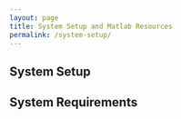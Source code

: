 ```yaml
---
layout: page
title: System Setup and Matlab Resources
permalink: /system-setup/
---
```


## System Setup

## System Requirements
